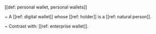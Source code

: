 [[def: personal wallet, personal wallets]]

~ A [[ref: digital wallet]] whose [[ref: holder]] is a [[ref: natural person]].

~ Contrast with: [[ref: enterprise wallet]].
